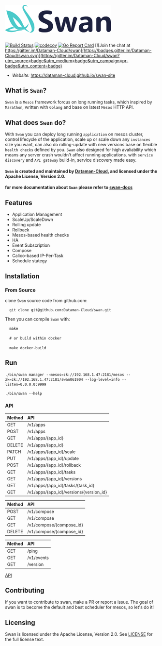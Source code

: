 
<img src="docs/assets/img/swan.png" width="350">

##

[![Build Status](https://travis-ci.org/Dataman-Cloud/swan.svg?branch=master)](https://travis-ci.org/Dataman-Cloud/swan)
[![codecov](https://codecov.io/gh/Dataman-Cloud/swan/branch/master/graph/badge.svg)](https://codecov.io/gh/Dataman-Cloud/swan)
[![Go Report Card](https://goreportcard.com/badge/github.com/Dataman-Cloud/swan)](https://goreportcard.com/report/github.com/Dataman-Cloud/swan)
[![Join the chat at https://gitter.im/Dataman-Cloud/swan](https://badges.gitter.im/Dataman-Cloud/swan.svg)](https://gitter.im/Dataman-Cloud/swan?utm_source=badge&utm_medium=badge&utm_campaign=pr-badge&utm_content=badge)

+ *Website:* https://dataman-cloud.github.io/swan-site  

## What is `Swan`?

`Swan` is a `Mesos` framework forcus on long running tasks, which inspired by `Marathon`, written with `Golang` and base on latest `Mesos` HTTP API.

## What does `Swan` do?

With `Swan` you can deploy long running `application` on mesos cluster, control lifecycle of the application, scale up or scale down any `instances` size you want, can also do rolling-update with new versions base on flexible `health checks` defined by you. `Swan` also designed for high avaliability which means any server crash wouldn't affect running applications. with `service discovery` and `API gateway` build-in, service discovery made easy.

#### `Swan` is created and maintained by [Dataman-Cloud](https://github.com/Dataman-Cloud), and licensed under the Apache License, Version 2.0.

#### for more documentation about `Swan` please refer to [swan-docs](https://dataman-cloud.github.io/swan-site/docs/)


## Features

+ Application Management 
+ ScaleUp/ScaleDown
+ Rolling update 
+ Rollback
+ Mesos-based health checks 
+ HA 
+ Event Subscription
+ Compose
+ Calico-based IP-Per-Task
+ Schedule stategy

## Installation

### From Source

clone `Swan` source code from github.com:

```
  git clone git@github.com:Dataman-Cloud/swan.git
```


Then you can compile `Swan` with:

```
  make
  
  # or build within docker
  
  make docker-build
```


## Run 
```
./bin/swan manager --mesos=zk://192.168.1.47:2181/mesos --zk=zk://192.168.1.47:2181/swan061904 --log-level=info --listen=0.0.0.0:9999
```
```
./bin/swan --help
```

### API
| Method        | API                        | 
| ------------- |:---------------------------|
| GET           | /v1/apps                   |
| POST          | /v1/apps                   |
| GET           | /v1/apps/{app_id}          |
| DELETE        | /v1/apps/{app_id}          |
| PATCH         | /v1/apps/{app_id}/scale    |
| PUT           | /v1/apps/{app_id}/update   |
| POST          | /v1/apps/{app_id}/rollback |
| GET           | /v1/apps/{app_id}/tasks    |
| GET           | /v1/apps/{app_id}/versions |
| GET           | /v1/apps/{app_id}/tasks/{task_id} |
| GET           | /v1/apps/{app_id}/versions/{version_id} |

| Method        | API
|---------------|:-------------------------|
| POST          | /v1/compose | 
| GET           | /v1/compose | 
| GET           | /v1/compose/{compose_id} |
| DELETE        | /v1/compose/{compose_id} | 

| Method        | API   |
|---------------|:-------------------------|
| GET           | /ping |
| GET           | /v1/events |
| GET           | /version |

[API](https://github.com/Dataman-Cloud/swan/tree/master/docs/api.md)

## Contributing
If you want to contribute to swan, make a PR or report a issue.
The goal of swan is to become the default and best scheduler for mesos, so let's do it!

## Licensing
Swan is licensed under the Apache License, Version 2.0. See
[LICENSE](https://github.com/Dataman-Cloud/swan/blob/master/LICENSE) for the full
license text.
